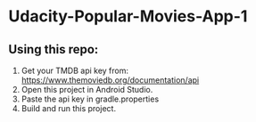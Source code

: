 # Udacity-Popular-Movies-App-1

## Using this repo:

1. Get your TMDB api key from: https://www.themoviedb.org/documentation/api
2. Open this project in Android Studio.
3. Paste the api key in gradle.properties
4. Build and run this project.
